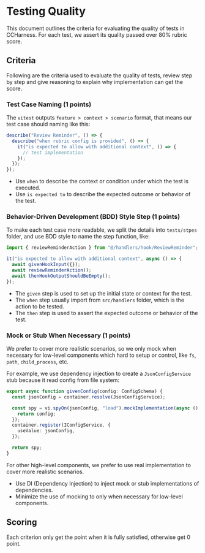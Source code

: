 # Testing Quality

This document outlines the criteria for evaluating the quality of tests in CCHarness. For each test, we assert its quality passed over 80% rubric score.

## Criteria

Following are the criteria used to evaluate the quality of tests, review step by step and give reasoning to explain why implementation can get the score.

### Test Case Naming (1 points)

The `vitest` outputs `feature > context > scenario` format, that means our test case should naming like this:

```ts
describe("Review Reminder", () => {
  describe("when rubric config is provided", () => {
    it("is expected to allow with additional context", () => {
      // test implementation
    });
  });
});
```

- Use `when` to describe the context or condition under which the test is executed.
- Use `is expected to` to describe the expected outcome or behavior of the test.

### Behavior-Driven Development (BDD) Style Step (1 points)

To make each test case more readable, we split the details into `tests/stpes` folder, and use BDD style to name the step function, like:

```ts
import { reviewReminderAction } from "@/handlers/hook/ReviewReminder"; // The action to be tested, the naming is allowed to be different

it("is expected to allow with additional context", async () => {
  await givenHookInput({});
  await reviewReminderAction();
  await thenHookOutputShouldBeEmpty();
});
```

- The `given` step is used to set up the initial state or context for the test.
- The `when` step usually import from `src/handlers` folder, which is the action to be tested.
- The `then` step is used to assert the expected outcome or behavior of the test.

### Mock or Stub When Necessary (1 points)

We prefer to cover more realistic scenarios, so we only mock when necessary for low-level components which hard to setup or control, like `fs`, `path`, `child_process`, etc.

For example, we use dependency injection to create a `JsonConfigService` stub because it read config from file system:

```ts
export async function givenConfig(config: ConfigSchema) {
  const jsonConfig = container.resolve(JsonConfigService);

  const spy = vi.spyOn(jsonConfig, "load").mockImplementation(async () => {
    return config;
  });
  container.register(IConfigService, {
    useValue: jsonConfig,
  });

  return spy;
}
```

For other high-level components, we prefer to use real implementation to cover more realistic scenarios.

- Use DI (Dependency Injection) to inject mock or stub implementations of dependencies.
- Minimize the use of mocking to only when necessary for low-level components.

## Scoring

Each criterion only get the point when it is fully satisfied, otherwise get 0 point.
